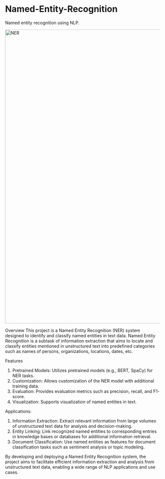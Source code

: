 # Named-Entity-Recognition
Named entity recognition using NLP.

<img width="955" alt="NER" src="https://github.com/tm-nidheesh/Named-Entity-Recognition/assets/124424862/1e24a69e-ae3d-4888-9a7b-83cefbb343f9">


Overview 
This project is a Named Entity Recognition (NER) system designed to identify and classify named entities in text data. Named Entity Recognition is a subtask of information extraction that aims to locate and classify entities mentioned in unstructured text into predefined categories such as names of persons, organizations, locations, dates, etc.

Features 
1. Pretrained Models: Utilizes pretrained models (e.g., BERT, SpaCy) for NER tasks. 
2. Customization: Allows customization of the NER model with additional training data.
3. Evaluation: Provides evaluation metrics such as precision, recall, and F1-score.
4. Visualization: Supports visualization of named entities in text.

Applications: 
1. Information Extraction: Extract relevant information from large volumes of unstructured text data for analysis and decision-making.
2. Entity Linking: Link recognized named entities to corresponding entries in knowledge bases or databases for additional information retrieval.
3. Document Classification: Use named entities as features for document classification tasks such as sentiment analysis or topic modeling.

By developing and deploying a Named Entity Recognition system, the project aims to facilitate efficient information extraction and analysis from unstructured text data, enabling a wide range of NLP applications and use cases.

